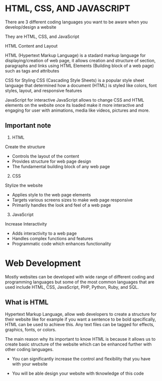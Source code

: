 # HTML, CSS, AND JAVASCRIPT


There are 3 different coding languages you want to be aware when you develop/design a website

They are HTML, CSS, and JavaScript

HTML Content and Layout

HTML (Hypertext Markup Language) is a stadard markup language for displaying/creation of web page, it allows creation and structure of section, paragraphs and links using HTML Elements (Building block of a web page) such as tags and attributes

CSS for Styling
CSS (Cascading Style Sheets) is a popular style sheet language that determined how a document (HTML) is styled like colors, font styles, layout, and responsive features

JavaScript for interactive
JavaScript allows to change CSS and HTML elements on the website once its loaded make it more interactive and engaging for user with animations, media like videos, pictures and more.


## Important note

1. HTML

Create the structure

- Controls the layout of the content
- Provides structure for web page design
- The fundamental building block of any web page

2. CSS

Stylize the website

- Applies style to the web page elements
- Targets various screens sizes to make web page responsive
- Primarily handles the look and feel of a web page

3. JavaScript

Increase Interactivity

- Adds interactivity to a web page
- Handles complex functions and features
- Programmatic code which enhances functionality


# Web Development

Mostly websites can be developed with wide range of different coding and programming languages but some of the most common languages that are used include HTML, CSS, JavaScript, PHP, Python, Ruby, and SQL.

## What is HTML

Hypertext Markup Language, allow web developers to create a structure for their website like for example if you want a sentence to be bold specifically, HTML can be used to achieve this. Any text files can be tagged for effects, graphics, fonts, or colors. 

The main reason why its important to know HTML is because it allows us to create basic structure of the website which can be enhanced further with other coding languages.

- You can significantly increase the control and flexibility that you have with your website

- You will be able design your website with tknowledge of this code